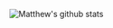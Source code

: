 ![Matthew's github stats](https://github-readme-stats.vercel.app/api?username=matthewlee626&show_icons=true)
